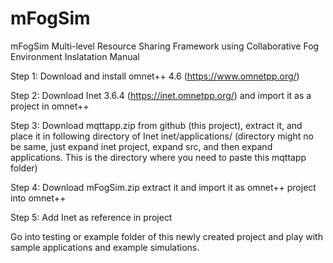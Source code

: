 # mFogSim

mFogSim Multi-level Resource Sharing Framework using Collaborative Fog Environment Inslatation Manual

Step 1: Download and install omnet++ 4.6 (https://www.omnetpp.org/)

Step 2: Download Inet 3.6.4 (https://inet.omnetpp.org/) and import it as a project in omnet++

Step 3: Download mqttapp.zip from github (this project), extract it, and place it in following directory of Inet inet/applications/ (directory might no be same, just expand inet project, expand src, and then expand applications. This is the directory where you need to paste this mqttapp folder)

Step 4: Download mFogSim.zip extract it and import it as omnet++ project into omnet++

Step 5: Add Inet as reference in project

Go into testing or example folder of this newly created project and play with sample applications and example simulations.
